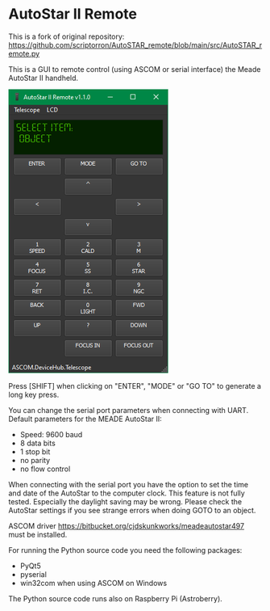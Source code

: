 # AutoStar II Remote

This is a fork of original repository:
https://github.com/scriptorron/AutoSTAR_remote/blob/main/src/AutoSTAR_remote.py

This is a GUI to remote control (using ASCOM or serial interface) the Meade AutoStar II handheld.

![screenshot](AutoStarII_Remote.png)

Press [SHIFT] when clicking on "ENTER", "MODE" or "GO TO" to generate a long key press.

You can change the serial port parameters when connecting with UART. Default parameters for the MEADE AutoStar II:
- Speed: 9600 baud
- 8 data bits
- 1 stop bit
- no parity
- no flow control

When connecting with the serial port you have the option to set the time and date of the AutoStar to the computer clock. This feature is not fully tested. Especially the daylight saving may be wrong. Please check the AutoStar settings if you see strange errors when doing GOTO to an object.

ASCOM driver https://bitbucket.org/cjdskunkworks/meadeautostar497 must be installed.

For running the Python source code you need the following packages:
- PyQt5
- pyserial
- win32com when using ASCOM on Windows

The Python source code runs also on Raspberry Pi (Astroberry). 
